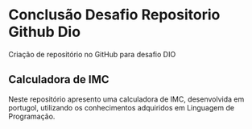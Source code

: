 # Conclusão Desafio Repositorio Github Dio
Criação de repositório no GitHub para desafio DIO

## Calculadora de IMC
Neste repositório apresento uma calculadora de IMC, desenvolvida em portugol, utilizando os conhecimentos adquiridos em Linguagem de Programação.
